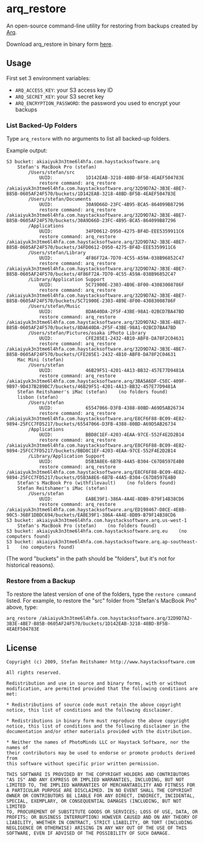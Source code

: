 # arq_restore

An open-source command-line utility for restoring from backups created by [Arq](http://www.haystacksoftware.com/arq/).

Download arq_restore in binary form [here](http://sreitshamer.github.com/arq_restore/).


## Usage

First set 3 environment variables:

- `ARQ_ACCESS_KEY`: your S3 access key ID
- `ARQ_SECRET_KEY`: your S3 secret key
- `ARQ_ENCRYPTION_PASSWORD`: the password you used to encrypt your backups


### List Backed-Up Folders

Type `arq_restore` with no arguments to list all backed-up folders.

Example output:

    S3 bucket: akiaiyuk3n3tme6l4hfa.com.haystacksoftware.arq
        Stefan's MacBook Pro (stefan)
            /Users/stefan/src
                UUID:            1D142EAB-3218-48BD-BF5B-4EAEF504783E
                restore command: arq_restore /akiaiyuk3n3tme6l4hfa.com.haystacksoftware.arq/32D9D7A2-3B3E-4BE7-B85B-0605AF24F570/buckets/1D142EAB-3218-48BD-BF5B-4EAEF504783E
            /Users/stefan/Documents
                UUID:            30A9D66D-23FC-4B95-BCA5-864099B87296
                restore command: arq_restore /akiaiyuk3n3tme6l4hfa.com.haystacksoftware.arq/32D9D7A2-3B3E-4BE7-B85B-0605AF24F570/buckets/30A9D66D-23FC-4B95-BCA5-864099B87296
            /Applications
                UUID:            34FD0612-D950-4275-BF4D-EEE5359911C6
                restore command: arq_restore /akiaiyuk3n3tme6l4hfa.com.haystacksoftware.arq/32D9D7A2-3B3E-4BE7-B85B-0605AF24F570/buckets/34FD0612-D950-4275-BF4D-EEE5359911C6
            /Users/stefan/Library
                UUID:            4F86F72A-7D70-4C55-A59A-038B96852C47
                restore command: arq_restore /akiaiyuk3n3tme6l4hfa.com.haystacksoftware.arq/32D9D7A2-3B3E-4BE7-B85B-0605AF24F570/buckets/4F86F72A-7D70-4C55-A59A-038B96852C47
            /Library/Application Support
                UUID:            5C71900E-2303-4B9E-8F00-43083008786F
                restore command: arq_restore /akiaiyuk3n3tme6l4hfa.com.haystacksoftware.arq/32D9D7A2-3B3E-4BE7-B85B-0605AF24F570/buckets/5C71900E-2303-4B9E-8F00-43083008786F
            /Users/stefan/Music
                UUID:            8DA640DA-2F5F-43BE-98A1-02BCD7BA47BD
                restore command: arq_restore /akiaiyuk3n3tme6l4hfa.com.haystacksoftware.arq/32D9D7A2-3B3E-4BE7-B85B-0605AF24F570/buckets/8DA640DA-2F5F-43BE-98A1-02BCD7BA47BD
            /Users/stefan/Pictures/osaka iPhoto Library
                UUID:            CFE285E1-2432-4B10-ABF8-DA78F2C04631
                restore command: arq_restore /akiaiyuk3n3tme6l4hfa.com.haystacksoftware.arq/32D9D7A2-3B3E-4BE7-B85B-0605AF24F570/buckets/CFE285E1-2432-4B10-ABF8-DA78F2C04631
        Mac Mini (stefan)
            /Users/stefan
                UUID:            46B29F51-4201-4A13-BB32-457E77D9481A
                restore command: arq_restore /akiaiyuk3n3tme6l4hfa.com.haystacksoftware.arq/3BA5A6DF-C5EC-409F-9B97-9D437B289BC7/buckets/46B29F51-4201-4A13-BB32-457E77D9481A
        Stefan Reitshamer's iMac (stefan)    (no folders found)
        lisbon (stefan)
            /Users/stefan
                UUID:            65547066-D3FB-4388-80BD-A69D5AB26734
                restore command: arq_restore /akiaiyuk3n3tme6l4hfa.com.haystacksoftware.arq/E8CF6F88-BC09-4E82-9894-25FCC7FD5217/buckets/65547066-D3FB-4388-80BD-A69D5AB26734
            /Applications
                UUID:            BBD8C1EF-4203-4EAA-97CE-552F4E2D2B14
                restore command: arq_restore /akiaiyuk3n3tme6l4hfa.com.haystacksoftware.arq/E8CF6F88-BC09-4E82-9894-25FCC7FD5217/buckets/BBD8C1EF-4203-4EAA-97CE-552F4E2D2B14
            /Library/Application Support
                UUID:            D5B3A8E6-6B7B-44A5-B304-C67D8597E4B0
                restore command: arq_restore /akiaiyuk3n3tme6l4hfa.com.haystacksoftware.arq/E8CF6F88-BC09-4E82-9894-25FCC7FD5217/buckets/D5B3A8E6-6B7B-44A5-B304-C67D8597E4B0
        Stefan's MacBook Pro (withfilevault)    (no folders found)
        Stefan Reitshamer's iMac (stefan)
            /Users/stefan
                UUID:            EABE39F1-386A-4A4E-8DB9-B79F14B38CD6
                restore command: arq_restore /akiaiyuk3n3tme6l4hfa.com.haystacksoftware.arq/ED198467-D8CE-4E8B-90C5-36BF1DBDC694/buckets/EABE39F1-386A-4A4E-8DB9-B79F14B38CD6
    S3 bucket: akiaiyuk3n3tme6l4hfa.com.haystacksoftware.arq.us-west-1
        Stefan's MacBook Pro (stefan)    (no folders found)
    S3 bucket: akiaiyuk3n3tme6l4hfa.com.haystacksoftware.arq.eu    (no computers found)
    S3 bucket: akiaiyuk3n3tme6l4hfa.com.haystacksoftware.arq.ap-southeast-1    (no computers found)


(The word "buckets" in the path should be "folders", but it's not for historical reasons).


### Restore from a Backup

To restore the latest version of one of the folders, type the `restore command` listed.
For example, to restore the "src" folder from "Stefan's MacBook Pro" above, type:

    arq_restore /akiaiyuk3n3tme6l4hfa.com.haystacksoftware.arq/32D9D7A2-3B3E-4BE7-B85B-0605AF24F570/buckets/1D142EAB-3218-48BD-BF5B-4EAEF504783E


## License

    Copyright (c) 2009, Stefan Reitshamer http://www.haystacksoftware.com

    All rights reserved.

    Redistribution and use in source and binary forms, with or without
    modification, are permitted provided that the following conditions are met:

    * Redistributions of source code must retain the above copyright
    notice, this list of conditions and the following disclaimer.

    * Redistributions in binary form must reproduce the above copyright
    notice, this list of conditions and the following disclaimer in the
    documentation and/or other materials provided with the distribution.

    * Neither the names of PhotoMinds LLC or Haystack Software, nor the names of 
    their contributors may be used to endorse or promote products derived from
    this software without specific prior written permission.

    THIS SOFTWARE IS PROVIDED BY THE COPYRIGHT HOLDERS AND CONTRIBUTORS
    "AS IS" AND ANY EXPRESS OR IMPLIED WARRANTIES, INCLUDING, BUT NOT
    LIMITED TO, THE IMPLIED WARRANTIES OF MERCHANTABILITY AND FITNESS FOR
    A PARTICULAR PURPOSE ARE DISCLAIMED. IN NO EVENT SHALL THE COPYRIGHT
    OWNER OR CONTRIBUTORS BE LIABLE FOR ANY DIRECT, INDIRECT, INCIDENTAL,
    SPECIAL, EXEMPLARY, OR CONSEQUENTIAL DAMAGES (INCLUDING, BUT NOT LIMITED
    TO, PROCUREMENT OF SUBSTITUTE GOODS OR SERVICES; LOSS OF USE, DATA, OR
    PROFITS; OR BUSINESS INTERRUPTION) HOWEVER CAUSED AND ON ANY THEORY OF
    LIABILITY, WHETHER IN CONTRACT, STRICT LIABILITY, OR TORT (INCLUDING
    NEGLIGENCE OR OTHERWISE) ARISING IN ANY WAY OUT OF THE USE OF THIS
    SOFTWARE, EVEN IF ADVISED OF THE POSSIBILITY OF SUCH DAMAGE.

